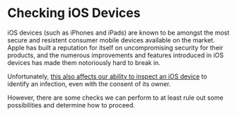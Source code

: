 # Checking iOS Devices

iOS devices (such as iPhones and iPads) are known to be amongst the most secure and resistent consumer mobile devices available on the market. Apple has built a reputation for itself on uncompromising security for their products, and the numerous improvements and features introduced in iOS devices has made them notoriously hard to break in.

Unfortunately, [this also affects our ability to inspect an iOS device](https://nex.sx/blog/2019/05/15/more-on-mobile-security-and-device-integrity.html) to identify an infection, even with the consent of its owner.

However, there are some checks we can perform to at least rule out some possibilities and determine how to proceed.
